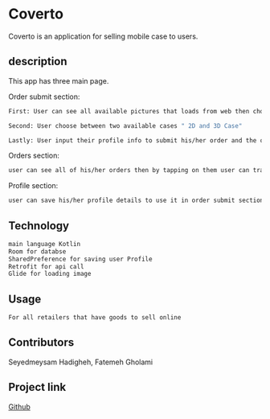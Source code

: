 # Coverto

Coverto is an application for selling mobile case to users.

## description

This app has three main page.


Order submit section:

```bash
First: User can see all available pictures that loads from web then choose one of them

Second: User choose between two available cases " 2D and 3D Case"

Lastly: User input their profile info to submit his/her order and the order will be saved in database using room

```

Orders section:
```bash
user can see all of his/her orders then by tapping on them user can track details of his/her order
```


Profile section:
```bash
user can save his/her profile details to use it in order submit section
 ```     

## Technology

```bash
main language Kotlin
Room for databse
SharedPreference for saving user Profile
Retrofit for api call
Glide for loading image
```

## Usage

```bash
For all retailers that have goods to sell online
```

## Contributors

Seyedmeysam Hadigheh,
Fatemeh Gholami

## Project link
[Github](https://github.com/meysamhadigheh/Coverto)

